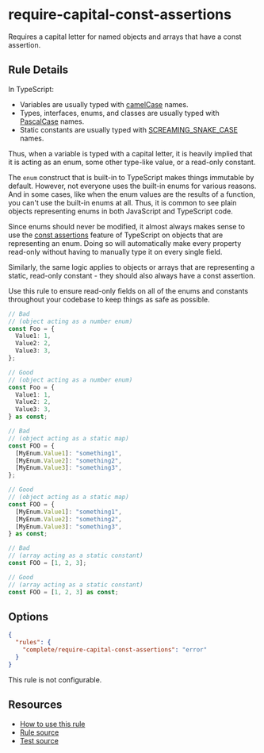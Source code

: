 # require-capital-const-assertions

Requires a capital letter for named objects and arrays that have a const assertion.

<!-- end auto-generated rule header -->

## Rule Details

In TypeScript:

- Variables are usually typed with [camelCase](https://en.wikipedia.org/wiki/Camel_case) names.
- Types, interfaces, enums, and classes are usually typed with [PascalCase](https://techterms.com/definition/pascalcase) names.
- Static constants are usually typed with [SCREAMING_SNAKE_CASE](https://en.wikipedia.org/wiki/Snake_case) names.

Thus, when a variable is typed with a capital letter, it is heavily implied that it is acting as an enum, some other type-like value, or a read-only constant.

The `enum` construct that is built-in to TypeScript makes things immutable by default. However, not everyone uses the built-in enums for various reasons. And in some cases, like when the enum values are the results of a function, you can't use the built-in enums at all. Thus, it is common to see plain objects representing enums in both JavaScript and TypeScript code.

Since enums should never be modified, it almost always makes sense to use the [const assertions](https://www.typescriptlang.org/docs/handbook/release-notes/typescript-3-4.html#const-assertions) feature of TypeScript on objects that are representing an enum. Doing so will automatically make every property read-only without having to manually type it on every single field.

Similarly, the same logic applies to objects or arrays that are representing a static, read-only constant - they should also always have a const assertion.

Use this rule to ensure read-only fields on all of the enums and constants throughout your codebase to keep things as safe as possible.

```ts
// Bad
// (object acting as a number enum)
const Foo = {
  Value1: 1,
  Value2: 2,
  Value3: 3,
};

// Good
// (object acting as a number enum)
const Foo = {
  Value1: 1,
  Value2: 2,
  Value3: 3,
} as const;

// Bad
// (object acting as a static map)
const FOO = {
  [MyEnum.Value1]: "something1",
  [MyEnum.Value2]: "something2",
  [MyEnum.Value3]: "something3",
};

// Good
// (object acting as a static map)
const FOO = {
  [MyEnum.Value1]: "something1",
  [MyEnum.Value2]: "something2",
  [MyEnum.Value3]: "something3",
} as const;

// Bad
// (array acting as a static constant)
const FOO = [1, 2, 3];

// Good
// (array acting as a static constant)
const FOO = [1, 2, 3] as const;
```

## Options

```json
{
  "rules": {
    "complete/require-capital-const-assertions": "error"
  }
}
```

This rule is not configurable.

## Resources

- [How to use this rule](https://complete-ts.github.io/eslint-plugin-complete)
- [Rule source](https://github.com/complete-ts/complete/blob/main/packages/eslint-plugin-complete/src/rules/require-capital-const-assertions.ts)
- [Test source](https://github.com/complete-ts/complete/blob/main/packages/eslint-plugin-complete/tests/rules/require-capital-const-assertions.test.ts)
